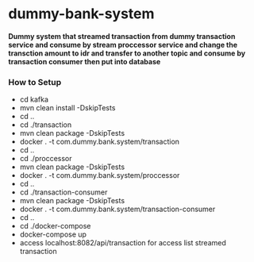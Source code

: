 ﻿# dummy-bank-system
 #### Dummy system that streamed transaction from dummy transaction service and consume by stream proccessor service and change the transction amount to idr and transfer to another topic and consume by transaction consumer then put into database
 
### How to Setup
* cd kafka
* mvn clean install -DskipTests
* cd ..
* cd ./transaction
* mvn clean package -DskipTests
* docker . -t com.dummy.bank.system/transaction
* cd ..
* cd ./proccessor
* mvn clean package -DskipTests
* docker . -t com.dummy.bank.system/proccessor
* cd ..
* cd ./transaction-consumer
* mvn clean package -DskipTests
* docker . -t com.dummy.bank.system/transaction-consumer
* cd ..
* cd ./docker-compose
* docker-compose up
* access localhost:8082/api/transaction for access list streamed transaction 
